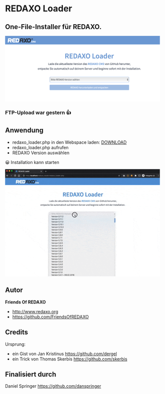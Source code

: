 # REDAXO Loader

## One-File-Installer für REDAXO. 

![Screenshot](https://raw.githubusercontent.com/FriendsOfREDAXO/redaxo_loader/assets/screenshot.png)

### FTP-Upload war gestern 👍

## Anwendung
- redaxo_loader.php in den Webspace laden: [DOWNLOAD](https://github.com/FriendsOfREDAXO/redaxo_loader/releases/download/1.0/redaxo_loader.php)
- redaxo_loader.php aufrufen
- REDAXO Version auswählen

😀 Installation kann starten

![Vorschau](https://raw.githubusercontent.com/FriendsOfREDAXO/redaxo_loader/assets/redaxo_loader.gif)


## Autor

**Friends Of REDAXO**

* http://www.redaxo.org
* https://github.com/FriendsOfREDAXO


## Credits

Ursprung: 

- ein Gist von Jan Kristinus https://github.com/dergel
- ein Trick von Thomas Skerbis https://github.com/skerbis 

## Finalisiert durch 

Daniel Springer https://github.com/danspringer
